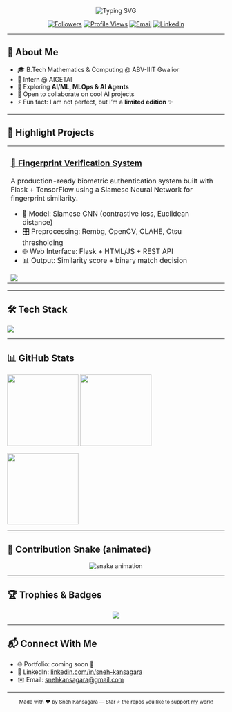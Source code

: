 <!--
Profile README for Shark-Bot-X
-->

<p align="center">
  <img src="https://readme-typing-svg.demolab.com?font=Inter&pause=1000&center=true&vCenter=true&width=800&lines=Hi%2C+I'm+Sneh+Kansagara+👋;AI%2FML+Enthusiast+%7C+Developer+%7C+Lifelong+Learner;I+build+useful+things+with+data+and+code" alt="Typing SVG"/>
</p>


<p align="center">
  <a href="https://github.com/Shark-Bot-X?tab=followers"><img alt="Followers" src="https://img.shields.io/github/followers/Shark-Bot-X?style=for-the-badge"></a>
  <a href="https://github.com/Shark-Bot-X"><img alt="Profile Views" src="https://komarev.com/ghpvc/?username=Shark-Bot-X&style=for-the-badge"></a>
  <a href="mailto:snehkansagara@gmail.com"><img alt="Email" src="https://img.shields.io/badge/Email-snehkansagara%40gmail.com-informational?style=for-the-badge"></a>
  <a href="https://www.linkedin.com/in/sneh-kansagara-b61362312/"><img alt="LinkedIn" src="https://img.shields.io/badge/LinkedIn-Connect-blue?style=for-the-badge&logo=linkedin"></a>
</p>

---

## 🚀 About Me

* 🎓 B.Tech Mathematics & Computing @ ABV-IIIT Gwalior  
* 💼 Intern @ AIGETAI  
* 🧠 Exploring **AI/ML, MLOps & AI Agents**  
* 🌱 Open to collaborate on cool AI projects  
* ⚡ Fun fact: I am not perfect, but I’m a **limited edition** ✨  

---

## 🧩 Highlight Projects

<table>
  <tr>
    <td width="50%">
      <h3><a href="https://github.com/Shark-Bot-X/Fingerprint-verification-system">🧬 Fingerprint Verification System</a></h3>
      <p>A production-ready biometric authentication system built with Flask + TensorFlow using a Siamese Neural Network for fingerprint similarity.</p>
      <ul>
        <li>🧠 Model: Siamese CNN (contrastive loss, Euclidean distance)</li>
        <li>🎛️ Preprocessing: Rembg, OpenCV, CLAHE, Otsu thresholding</li>
        <li>🌐 Web Interface: Flask + HTML/JS + REST API</li>
        <li>📊 Output: Similarity score + binary match decision</li>
      </ul>
      <a href="https://github.com/Shark-Bot-X/Fingerprint-verification-system"><img src="https://github-readme-stats.vercel.app/api/pin/?username=Shark-Bot-X&repo=Fingerprint-verification-system" /></a>
    </td>
  </tr>
</table>

---

## 🛠️ Tech Stack

<p>
  <img src="https://skillicons.dev/icons?i=python,cpp,c,java,js,html,css,fastapi,flask,mysql,git,github,docker,vscode" />
</p>

---

## 📊 GitHub Stats

<p>
  <img height="165" src="https://github-readme-stats.vercel.app/api?username=Shark-Bot-X&show_icons=true&include_all_commits=true&count_private=true" />
  <img height="165" src="https://github-readme-streak-stats.herokuapp.com/?user=Shark-Bot-X" />
</p>
<p>
  <img height="165" src="https://github-readme-stats.vercel.app/api/top-langs/?username=Shark-Bot-X&layout=compact&langs_count=10" />
</p>

---

## 🐍 Contribution Snake (animated)

<p align="center">
  <img src="https://raw.githubusercontent.com/Shark-Bot-X/Shark-Bot-X/output/github-contribution-grid-snake.svg" alt="snake animation"/>
</p>

---

## 🏆 Trophies & Badges

<p align="center">
  <img src="https://github-profile-trophy.vercel.app/?username=Shark-Bot-X&theme=flat&margin-w=5" />
</p>

---

## 📬 Connect With Me

* 🌐 Portfolio: coming soon 🚧  
* 💼 LinkedIn: [linkedin.com/in/sneh-kansagara](https://www.linkedin.com/in/sneh-kansagara-b61362312/)  
* ✉️ Email: snehkansagara@gmail.com  

---

<p align="center">
  <sub>Made with ❤️ by Sneh Kansagara — Star ⭐ the repos you like to support my work!</sub>
</p>
